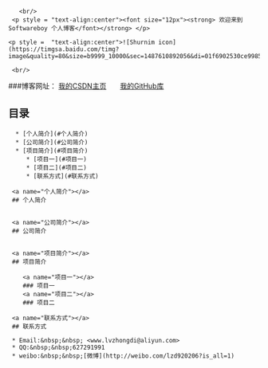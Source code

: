        <br/>
     <p style = "text-align:center"><font size="12px"><strong> 欢迎来到 Softwareboy 个人博客</font></strong> </p>

    <p style =  "text-align:center">![Shurnim icon](https://timgsa.baidu.com/timg?image&quality=80&size=b9999_10000&sec=1487610892056&di=01f6902530ce9985ec9f5c0a7770e764&imgtype=0&src=http%3A%2F%2Fwww.sinaimg.cn%2Fgm%2Fsinagames%2FMMFT%2Fimage%2Fmmft12%2F19.jpg)

     <br/>

 ###博客网址：
  [我的CSDN主页](http://blog.csdn.net/lvzhongdi) &nbsp; &nbsp; &nbsp; [我的GitHub库](www.softwareboy.com.cn)

 ## 目录  
      * [个人简介](#个人简介)  
      * [公司简介](#公司简介)  
      * [项目简介](#项目简介)  
         * [项目一](#项目一)  
         * [项目二](#项目二)   
         * [联系方式](#联系方式)  
  
     <a name="个人简介"></a>  
     ## 个人简介 

  
     <a name="公司简介"></a>  
     ## 公司简介  
 
  
     <a name="项目简介"></a>  
     ## 项目简介 
  
        <a name="项目一"></a>  
        ### 项目一 
        <a name="项目二"></a>  
        ### 项目二 

     <a name="联系方式"></a>  
     ## 联系方式  
  
     * Email:&nbsp;&nbsp; <www.lvzhongdi@aliyun.com>  
     * QQ:&nbsp;&nbsp;627291991  
     * weibo:&nbsp;&nbsp;[微博](http://weibo.com/lzd920206?is_all=1)  
   
